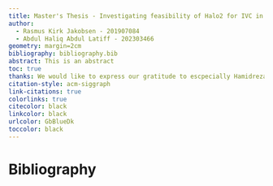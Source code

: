 ```yaml
---
title: Master's Thesis - Investigating feasibility of Halo2 for IVC in Rust
author:
  - Rasmus Kirk Jakobsen - 201907084
  - Abdul Haliq Abdul Latiff - 202303466
geometry: margin=2cm
bibliography: bibliography.bib
abstract: This is an abstract
toc: true
thanks: We would like to express our gratitude to escpecially Hamidreza Khoshakhlagh.
citation-style: acm-siggraph
link-citations: true
colorlinks: true
citecolor: black
linkcolor: black
urlcolor: GbBlueDk
toccolor: black
---
```


# Bibliography
